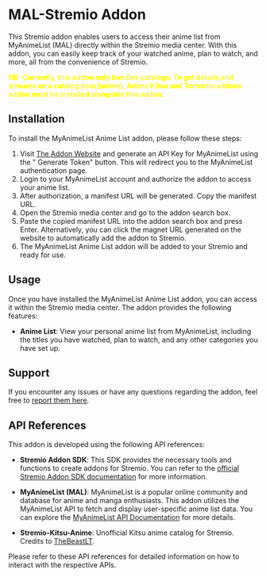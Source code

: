 # MAL-Stremio Addon

This Stremio addon enables users to access their anime list from MyAnimeList (MAL) directly within the Stremio media
center.
With this addon, you can easily keep track of your watched anime, plan to watch, and more, all from the convenience of
Stremio.

<b><font color="#FFFF00">
NB: Currently, this addon only handles catalogs. To get details and streams on a catalog item (anime), Anime Kitsu
and Torrentio addons addon must be installed alongside this addon.
</b></font>

## Installation

To install the MyAnimeList Anime List addon, please follow these steps:

1. Visit [The Addon Website](https://mal-stremio.vercel.app/) and generate an API Key for MyAnimeList using the "
   Generate Token" button. This will redirect you to the MyAnimeList authentication page.
2. Login to your MyAnimeList account and authorize the addon to access your anime list.
3. After authorization, a manifest URL will be generated. Copy the manifest URL.
4. Open the Stremio media center and go to the addon search box.
5. Paste the copied manifest URL into the addon search box and press Enter. Alternatively, you can click the magnet URL
   generated on the website to automatically add the addon to Stremio.
6. The MyAnimeList Anime List addon will be added to your Stremio and ready for use.

## Usage

Once you have installed the MyAnimeList Anime List addon, you can access it within the Stremio media center. The addon
provides the following features:

- **Anime List**: View your personal anime list from MyAnimeList, including the titles you have watched, plan to watch,
  and any other categories you have set up.

## Support

If you encounter any issues or have any questions regarding the addon, feel free
to [report them here](https://github.com/SageTendo/mal-stremio-addon/issues).

## API References

This addon is developed using the following API references:

- **Stremio Addon SDK**: This SDK provides the necessary tools and functions to create addons for Stremio. You can refer
  to the [official Stremio Addon SDK documentation](https://github.com/Stremio/stremio-addon-sdk) for more information.

- **MyAnimeList (MAL)**: MyAnimeList is a popular online community and database for anime and manga enthusiasts. This
  addon utilizes the MyAnimeList API to fetch and display user-specific anime list data. You can explore
  the [MyAnimeList API Documentation](https://myanimelist.net/apiconfig/references/api/v2) for more details.

- **Stremio-Kitsu-Anime**: Unofficial Kitsu anime catalog for Stremio. Credits
  to [TheBeastLT](https://github.com/TheBeastLT/stremio-kitsu-anime).

Please refer to these API references for detailed information on how to interact with the respective APIs.
